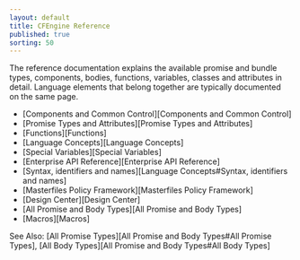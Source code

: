 ```yaml
---
layout: default
title: CFEngine Reference
published: true
sorting: 50
---
```


The reference documentation explains the available promise and bundle types,
components, bodies, functions, variables, classes and attributes in detail.
Language elements that belong together are typically documented on the same
page.

* [Components and Common Control][Components and Common Control]
* [Promise Types and Attributes][Promise Types and Attributes]
* [Functions][Functions]
* [Language Concepts][Language Concepts]
* [Special Variables][Special Variables]
* [Enterprise API Reference][Enterprise API Reference]
* [Syntax, identifiers and names][Language Concepts#Syntax, identifiers and names]
* [Masterfiles Policy Framework][Masterfiles Policy Framework]
* [Design Center][Design Center]
* [All Promise and Body Types][All Promise and Body Types]
* [Macros][Macros]

See Also: [All Promise Types][All Promise and Body Types#All Promise Types], [All Body Types][All Promise and Body Types#All Body Types]
